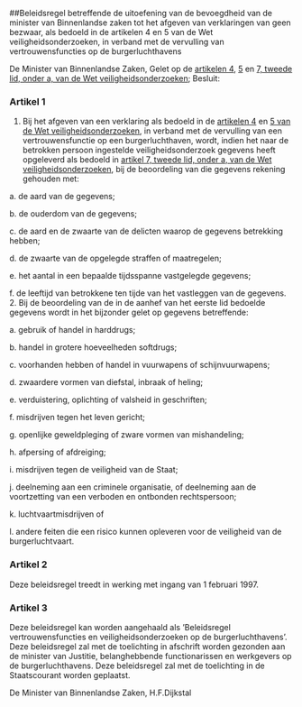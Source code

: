 <meta http-equiv='Content-Type' content='text/html; charset=utf-8' />

##Beleidsregel betreffende de uitoefening van de bevoegdheid van de minister van Binnenlandse zaken tot het afgeven van verklaringen van geen bezwaar, als bedoeld in de artikelen 4 en 5 van de Wet veiligheidsonderzoeken, in verband met de vervulling van vertrouwensfuncties op de burgerluchthavens

De Minister van Binnenlandse Zaken, Gelet op de [artikelen 4](../../../../../../../../../wet/wet/veiligheidsonderzoeken/BWBR0008277/README.md), [5](../../../../../../../../../wet/wet/veiligheidsonderzoeken/BWBR0008277/README.md) en [7, tweede lid, onder a, van de Wet veiligheidsonderzoeken](../../../../../../../../../wet/wet/veiligheidsonderzoeken/BWBR0008277/README.md); Besluit:    

### Artikel  1  

1.  Bij het afgeven van een verklaring als bedoeld in de [artikelen 4](../../../../../../../../../wet/wet/veiligheidsonderzoeken/BWBR0008277/README.md) en [5 van de Wet veiligheidsonderzoeken](../../../../../../../../../wet/wet/veiligheidsonderzoeken/BWBR0008277/README.md), in verband met de vervulling van een vertrouwensfunctie op een burgerluchthaven, wordt, indien het naar de betrokken persoon ingestelde veiligheidsonderzoek gegevens heeft opgeleverd als bedoeld in [artikel 7, tweede lid, onder a, van de Wet veiligheidsonderzoeken](../../../../../../../../../wet/wet/veiligheidsonderzoeken/BWBR0008277/README.md), bij de beoordeling van die gegevens rekening gehouden met: 

a. de aard van de gegevens;  

b. de ouderdom van de gegevens;  

c. de aard en de zwaarte van de delicten waarop de gegevens betrekking hebben;  

d. de zwaarte van de opgelegde straffen of maatregelen;  

e. het aantal in een bepaalde tijdsspanne vastgelegde gegevens;  

f. de leeftijd van betrokkene ten tijde van het vastleggen van de gegevens.     
2.  Bij de beoordeling van de in de aanhef van het eerste lid bedoelde gegevens wordt in het bijzonder gelet op gegevens betreffende: 

a. gebruik of handel in harddrugs;  

b. handel in grotere hoeveelheden softdrugs;  

c. voorhanden hebben of handel in vuurwapens of schijnvuurwapens;  

d. zwaardere vormen van diefstal, inbraak of heling;  

e. verduistering, oplichting of valsheid in geschriften;  

f. misdrijven tegen het leven gericht;  

g. openlijke geweldpleging of zware vormen van mishandeling;  

h. afpersing of afdreiging;  

i. misdrijven tegen de veiligheid van de Staat;  

j. deelneming aan een criminele organisatie, of deelneming aan de voortzetting van een verboden en ontbonden rechtspersoon;  

k. luchtvaartmisdrijven of  

l. andere feiten die een risico kunnen opleveren voor de veiligheid van de burgerluchtvaart.     

### Artikel  2  

Deze beleidsregel treedt in werking met ingang van 1 februari 1997.  

### Artikel  3  

Deze beleidsregel kan worden aangehaald als ’Beleidsregel vertrouwensfuncties en veiligheidsonderzoeken op de burgerluchthavens’.  
Deze beleidsregel zal met de toelichting in afschrift worden gezonden aan de minister van Justitie, belanghebbende functionarissen en werkgevers op de burgerluchthavens. Deze beleidsregel zal met de toelichting in de Staatscourant worden geplaatst.   

De 
Minister van Binnenlandse Zaken, 
H.F.Dijkstal    
